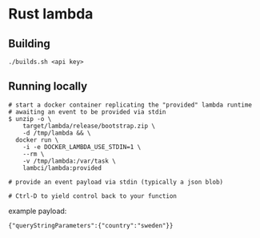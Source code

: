 # Rust lambda

## Building
```
./builds.sh <api key>
```

## Running locally
```
# start a docker container replicating the "provided" lambda runtime
# awaiting an event to be provided via stdin
$ unzip -o \
    target/lambda/release/bootstrap.zip \
    -d /tmp/lambda && \
  docker run \
    -i -e DOCKER_LAMBDA_USE_STDIN=1 \
    --rm \
    -v /tmp/lambda:/var/task \
    lambci/lambda:provided

# provide an event payload via stdin (typically a json blob)

# Ctrl-D to yield control back to your function
```
example payload:
```
{"queryStringParameters":{"country":"sweden"}}
```
